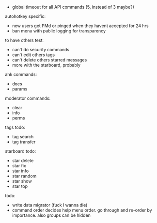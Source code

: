 - global timeout for all API commands (5, instead of 3 maybe?)

autohotkey specific:
- new users get PMd or pinged when they havent accepted for 24 hrs
- ban menu with public logging for transparency

to have others test:
- can't do security commands
- can't edit others tags
- can't delete others starred messages
- more with the starboard, probably


ahk commands:
- docs
- params


moderator commands:
- clear
- info
- perms


tags todo:
- tag search
- tag transfer


starboard todo:
- star delete
- star fix
- star info
- star random
- star show
- star top


todo:
- write data migrator (fuck I wanna die)
- command order decides help menu order. go through and re-order by importance. also groups can be hidden